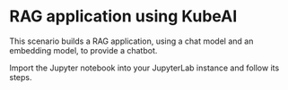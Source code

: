 # RAG application using KubeAI

This scenario builds a RAG application, using a chat model and an embedding model, to provide a chatbot.

Import the Jupyter notebook into your JupyterLab instance and follow its steps.
